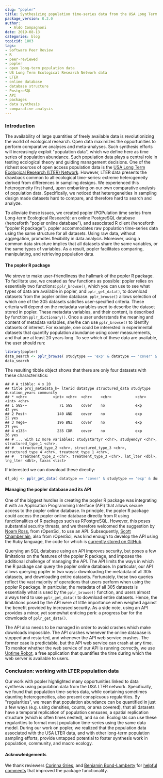 ```yaml
---
slug: "popler"
title: Synthesizing population time-series data from the USA Long Term Ecological Research Network
package_version: 0.2.0
author:
  - Aldo Compagnoni
date: 2019-08-13
categories: blog
topicid: 1803
tags:
- Software Peer Review
- R
- peer-reviewed
- popler
- open long-term population data
- US Long Term Ecological Research Network data
- LTER
- online database
- database structure
- PostgreSQL
- API
- packages
- data synthesis
- comparative analysis
---
```



### Introduction

The availability of large quantities of freely available data is revolutionizing the world of ecological research. Open data maximizes the opportunities to perform comparative analyses and meta-analyses. Such synthesis efforts will increasingly exploit "population data", which we define here as time series of population abundance. Such population data plays a central role in testing ecological theory and guiding management decisions. One of the richest sources of open access population data is the [USA Long Term Ecological Research (LTER) Network](https://lternet.edu/). However, LTER data presents the drawback common to all ecological time-series: extreme heterogeneity derived from differences in sampling designs. 
We experienced this heterogeneity first hand, upon embarking on our own comparative analysis of population data. Specifically, we noticed that heterogeneities in sampling design made datasets  hard to compare, and therefore hard to search and analyze.

To alleviate these issues, we created popler (POPulation time series from Long-term Ecological Research): an online PostgreSQL database (henceforth "popler online database"), and associated R client (henceforth "popler R package"). popler accommodates raw population time-series data using the same structure for all datasets. Using raw data, without aggregation, promotes flexibility in data analysis. Moreover, using a common data structure implies that all datasets share the same variables, or the same types of variables. As a result, popler facilitates comparing, manipulating, and retrieving population data. 


#### The popler R package

We strove to make user-friendliness the hallmark of the popler R package. To facilitate use, we created as few functions as possible: popler relies on essentially two functions: `pplr_browse()`, which you can use to see what types of data are available in popler, and `pplr_get_data()`, to download datasets from the popler online database.
`pplr_browse()` allows selection of which one of the 305 datasets satisfies user-specified criteria. These criteria will depend on the metadata variables used to describe the dataset stored in popler. These metadata variables, and their content, is described by function `pplr_dictionary()`.
Once a user understands the meaning and content of metadata variables, she/he can use `pplr_browse()` to identify datasets of interest. For example, one could be interested in experimental datasets that quantify population abundance using cover measurements, and that are at least 20 years long. To see which of these data are available, the user should run:

```r
library(popler)
data_search <- pplr_browse( studytype == 'exp' & datatype == 'cover' & duration_years > 20 )
data_search
```

The resulting tibble object shows that there are only four datasets with these characteristics:

    ## # A tibble: 4 x 20
    ## title proj_metadata_k~ lterid datatype structured_data studytype duration_years community
    ## * <chr>            <int> <chr>  <chr>    <chr>           <chr>              <int> <chr>    
    ## 1 SGS-~               71 SGS    cover    no              exp                   42 yes      
    ## 2 Post~              140 AND    cover    no              exp                   22 yes      
    ## 3 Vege~              196 BNZ    cover    no              exp                   27 yes      
    ## 4 e133~              235 CDR    cover    no              exp                   26 yes   
    ## # ... with 12 more variables: studystartyr <chr>, studyendyr <chr>, structured_type_1 <chr>,
    ## #   structured_type_2 <chr>, structured_type_3 <chr>, structured_type_4 <chr>, treatment_type_1 <chr>,
    ## #   treatment_type_2 <chr>, treatment_type_3 <chr>, lat_lter <dbl>, lng_lter <dbl>, taxas <list>

If interested we can download these directly:

```r
df_obj <- pplr_get_data( datatype == 'cover' & studytype == 'exp' & duration_years > 20 )
```



#### Managing the popler database and its API

One of the biggest hurdles in creating the popler R package was integrating it with an Application Programming Interface (API) that allows secure access to the popler online database. In principle, the popler R package could access the popler online database directly from R using functionalities of R packages such as RPostgreSQL. However, this poses substantial security threats, and we therefore welcomed the suggestion by [Noam Ross](/authors/noam-ross/), from rOpenSci, to use an API. Subsequently, [Scott Chamberlain](/authors/scott-chamberlain/), also from rOpenSci, was kind enough to develop the API using the Ruby language, the code for which is [currently stored on GitHub](https://github.com/AldoCompagnoni/popler_API).

Querying an SQL database using an API improves security, but poses a few limitations on the features of the popler R package, and imposes the additional challenge of managing the API. The API limits the ways in which the R package can query the popler online database. In particular, our API allows querying popler in two ways: downloading the metadata of all 305 datasets, and downloading entire datasets. Fortunately, these two queries reflect the vast majority of operations that users perform when using the popler R package. In particular, the metadata of all 305 datasets is essentially what is used by the `pplr_browse()` function, and users almost always tend to use `pplr_get_data()` to download entire datasets. Hence, the limitations posed by the API were of little importance when weighed against the benefit provided by increased security. As a side note, using an API provides a minor, yet somewhat enticing perk: a progress bar for the downloads of `pplr_get_data()`.

The API also needs to be managed in order to avoid crashes which make downloads impossible. The API crashes whenever the online database is stopped and restarted, and whenever the API web service crashes. The former case is predictable, but the API web service can crash at any time. To monitor whether the web service of our API is running correctly, we use [Uptime Robot](https://uptimerobot.com/), a free application that quantifies the time during which the web server is available to users.

### Conclusion: working with LTER population data

Our work with popler highlighted many opportunities linked to data synthesis using population data from the USA LTER network. Specifically, we found that population time-series data, while containing sometimes daunting heterogeneities, also present conspicuous regularities. By "regularities", we mean that population abundance can be quantified in just a few ways (e.g. using densities, counts, or area covered), that all datasets have a temporal replication of population censuses, a spatial replication structure (which is often times nested), and so on. Ecologists can use these regularities to format most population time-series using the same data model. During our work on popler, we realized that the population data associated with the USA LTER data, and with other long-term population sampling efforts, provide untapped potential to foster synthesis work in population, community, and macro ecology.

#### Acknowledgements

We thank reviewers [Corinna Gries](https://github.com/cgries), and [Benjamin Bond-Lamberty](https://github.com/bpbond) for [helpful comments](https://github.com/ropensci/software-review/issues/254) that improved the package functionality.

